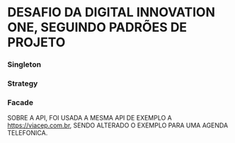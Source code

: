 # DESAFIO DA DIGITAL INNOVATION ONE, SEGUINDO PADRÕES DE PROJETO 

### Singleton
### Strategy
### Facade

SOBRE A API, FOI USADA A MESMA API DE EXEMPLO A https://viacep.com.br, SENDO ALTERADO O EXEMPLO PARA UMA AGENDA TELEFONICA.



